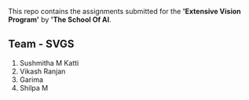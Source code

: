 This repo contains the assignments submitted for the **'Extensive Vision Program'** by **'The School Of AI**.

## Team - SVGS
1. Sushmitha M Katti
2. Vikash Ranjan
3. Garima
4. Shilpa M 
